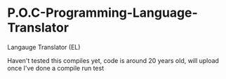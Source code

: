 # P.O.C-Programming-Language-Translator
Langauge Translator (EL)

Haven't tested this compiles yet, code is around 20 years old, will upload once I've done a compile run test
